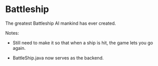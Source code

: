 # Battleship
The greatest Battleship AI mankind has ever created.

Notes: 
- Still need to make it so that when a ship is hit, the game lets you go again.


* BattleShip.java now serves as the backend.
